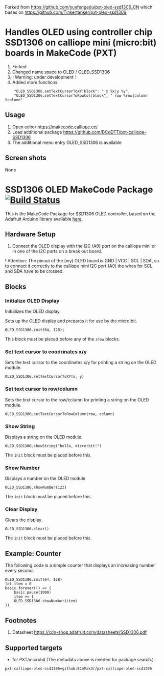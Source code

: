 Forked from https://github.com/xuefengedu/pxt-oled-ssd1306_CN which bases on https://github.com/Tinkertanker/pxt-oled-ssd1306

# Handles OLED using controller chip SSD1306 on calliope mini (micro:bit) boards in MakeCode (PXT)


1. Forked
2. Changed name space to OLED / OLED_SSD1306
3. ! Warning: under development !
4. Added more functions:
```
    "OLED_SSD1306.setTextCursorToXY|block": " x %x|y %y",
    "OLED_SSD1306.setTextCursorToRowCol|block": " row %row|column %column"
```
 
## Usage

1. Open editor https://makecode.calliope.cc/
2. Load additional package https://github.com/BCoDTT/pxt-calliope-SSD1306
3. The additional menu entry OLED_SSD1306 is available

## Screen shots

None


# SSD1306 OLED MakeCode Package [![Build Status](https://travis-ci.org/Tinkertanker/pxt-oled-ssd1306.svg?branch=master)](https://travis-ci.org/Tinkertanker/pxt-oled-ssd1306)

This is the MakeCode Package for SSD1306 OLED controller, based on the Adafruit Arduino library available [here](https://github.com/adafruit/Adafruit_SSD1306).

## Hardware Setup
1. Connect the OLED display with the I2C (A0) port on the calliope mini or in one of the I2C ports on a break out board.

! Attention: The pinout of the (my) OLED board is GND | VCC | SCL | SDA, so to connect it correctly to the calliope mini I2C port (A0) the wires for SCL and SDA have to be crossed.

## Blocks
### Initialize OLED Display
Initializes the OLED display.

Sets up the OLED display and prepares it for use by the micro:bit.

```sig
OLED_SSD1306.init(64, 128);
```

This block must be placed before any of the ``show`` blocks.


### Set text cursor to coodrinates x/y
Sets the text cursor to the coordinates x/y for printing  a string on the OLED module.

```sig
OLED_SSD1306.setTextCursorToXY(x, y)
```

### Set text cursor to row/column
Sets the text cursor to the row/column for printing  a string on the OLED module.

```sig
OLED_SSD1306.setTextCursorToRowColumn(row, column)
```


### Show String
Displays a string on the OLED module.

```sig
OLED_SSD1306.showString("hello, micro:bit!")
```

The ``init`` block must be placed before this.


### Show Number
Displays a number on the OLED module.

```sig
OLED_SSD1306.showNumber(123)
```

The ``init`` block must be placed before this.


### Clear Display
Clears the display.

```sig
OLED_SSD1306.clear()
```

The ``init`` block must be placed before this.

## Example: Counter
The following code is a simple counter that displays an increasing number every second.

```blocks
OLED_SSD1306.init(64, 128)
let item = 0
basic.forever(() => {
    basic.pause(1000)
    item += 1
    OLED_SSD1306.showNumber(item)
})
```

## Footnotes

1.  Datasheet https://cdn-shop.adafruit.com/datasheets/SSD1306.pdf

## Supported targets

* for PXT/microbit
(The metadata above is needed for package search.)


```package
pxt-calliope-oled-ssd1306=github:BCoMak3r/pxt-calliope-oled-ssd1306
```


